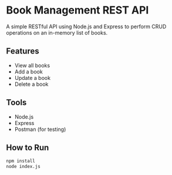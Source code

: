 # Book Management REST API

A simple RESTful API using Node.js and Express to perform CRUD operations on an in-memory list of books.

## Features
- View all books
- Add a book
- Update a book
- Delete a book

## Tools
- Node.js
- Express
- Postman (for testing)

## How to Run

```bash
npm install
node index.js
